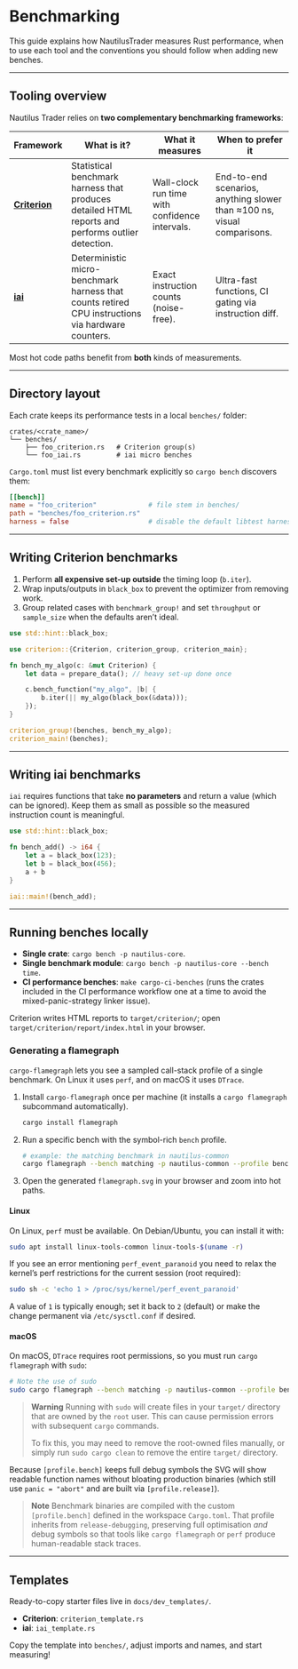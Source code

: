 # Benchmarking

This guide explains how NautilusTrader measures Rust performance, when to
use each tool and the conventions you should follow when adding new benches.

---

## Tooling overview

Nautilus Trader relies on **two complementary benchmarking frameworks**:

| Framework | What is it? | What it measures | When to prefer it |
|-----------|-------------|------------------|-------------------|
| [**Criterion**](https://docs.rs/criterion/latest/criterion/) | Statistical benchmark harness that produces detailed HTML reports and performs outlier detection. | Wall-clock run time with confidence intervals. | End-to-end scenarios, anything slower than ≈100 ns, visual comparisons. |
| [**iai**](https://docs.rs/iai/latest/iai/) | Deterministic micro-benchmark harness that counts retired CPU instructions via hardware counters. | Exact instruction counts (noise-free). | Ultra-fast functions, CI gating via instruction diff. |

Most hot code paths benefit from **both** kinds of measurements.

---

## Directory layout

Each crate keeps its performance tests in a local `benches/` folder:

```text
crates/<crate_name>/
└── benches/
    ├── foo_criterion.rs   # Criterion group(s)
    └── foo_iai.rs         # iai micro benches
```

`Cargo.toml` must list every benchmark explicitly so `cargo bench` discovers
them:

```toml
[[bench]]
name = "foo_criterion"             # file stem in benches/
path = "benches/foo_criterion.rs"
harness = false                    # disable the default libtest harness
```

---

## Writing Criterion benchmarks

1. Perform **all expensive set-up outside** the timing loop (`b.iter`).
2. Wrap inputs/outputs in `black_box` to prevent the optimizer from removing
   work.
3. Group related cases with `benchmark_group!` and set `throughput` or
   `sample_size` when the defaults aren’t ideal.

```rust
use std::hint::black_box;

use criterion::{Criterion, criterion_group, criterion_main};

fn bench_my_algo(c: &mut Criterion) {
    let data = prepare_data(); // heavy set-up done once

    c.bench_function("my_algo", |b| {
        b.iter(|| my_algo(black_box(&data)));
    });
}

criterion_group!(benches, bench_my_algo);
criterion_main!(benches);
```

---

## Writing iai benchmarks

`iai` requires functions that take **no parameters** and return a value (which
can be ignored). Keep them as small as possible so the measured instruction
count is meaningful.

```rust
use std::hint::black_box;

fn bench_add() -> i64 {
    let a = black_box(123);
    let b = black_box(456);
    a + b
}

iai::main!(bench_add);
```

---

## Running benches locally

- **Single crate**: `cargo bench -p nautilus-core`.
- **Single benchmark module**: `cargo bench -p nautilus-core --bench time`.
- **CI performance benches**: `make cargo-ci-benches` (runs the crates included
  in the CI performance workflow one at a time to avoid the mixed-panic-strategy
  linker issue).

Criterion writes HTML reports to `target/criterion/`; open `target/criterion/report/index.html` in your browser.

### Generating a flamegraph

`cargo-flamegraph` lets you see a sampled call-stack profile of a single
benchmark. On Linux it uses `perf`, and on macOS it uses `DTrace`.

1. Install `cargo-flamegraph` once per machine (it installs a `cargo flamegraph`
   subcommand automatically).

   ```bash
   cargo install flamegraph
   ```

2. Run a specific bench with the symbol-rich `bench` profile.

   ```bash
   # example: the matching benchmark in nautilus-common
   cargo flamegraph --bench matching -p nautilus-common --profile bench
   ```

3. Open the generated `flamegraph.svg` in your browser and zoom into hot paths.

#### Linux

On Linux, `perf` must be available. On Debian/Ubuntu, you can install it with:

```bash
sudo apt install linux-tools-common linux-tools-$(uname -r)
```

If you see an error mentioning `perf_event_paranoid` you need to relax the
kernel’s perf restrictions for the current session (root required):

```bash
sudo sh -c 'echo 1 > /proc/sys/kernel/perf_event_paranoid'
```

A value of `1` is typically enough; set it back to `2` (default) or make
the change permanent via `/etc/sysctl.conf` if desired.

#### macOS

On macOS, `DTrace` requires root permissions, so you must run `cargo flamegraph`
with `sudo`:

```bash
# Note the use of sudo
sudo cargo flamegraph --bench matching -p nautilus-common --profile bench
```

> **Warning**
> Running with `sudo` will create files in your `target/` directory that are
> owned by the `root` user. This can cause permission errors with subsequent
> `cargo` commands.
>
> To fix this, you may need to remove the root-owned files manually, or simply
> run `sudo cargo clean` to remove the entire `target/` directory.

Because `[profile.bench]` keeps full debug symbols the SVG will show readable
function names without bloating production binaries (which still use
`panic = "abort"` and are built via `[profile.release]`).

> **Note** Benchmark binaries are compiled with the custom `[profile.bench]`
> defined in the workspace `Cargo.toml`.  That profile inherits from
> `release-debugging`, preserving full optimisation *and* debug symbols so that
> tools like `cargo flamegraph` or `perf` produce human-readable stack traces.

---

## Templates

Ready-to-copy starter files live in `docs/dev_templates/`.

- **Criterion**: `criterion_template.rs`
- **iai**: `iai_template.rs`

Copy the template into `benches/`, adjust imports and names, and start measuring!
